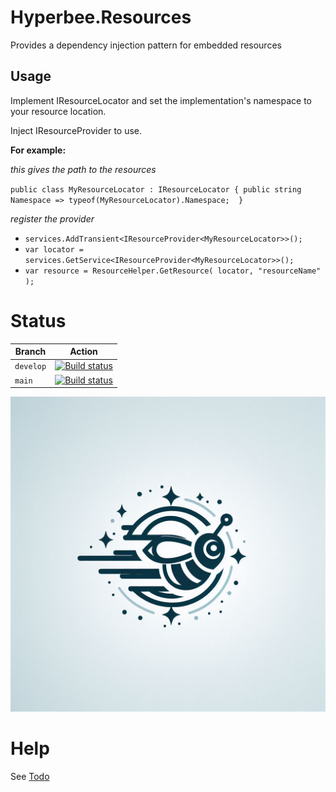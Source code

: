 # Hyperbee.Resources

Provides a dependency injection pattern for embedded resources

## Usage

Implement IResourceLocator and set the implementation's namespace to your resource location.

Inject IResourceProvider<Implementation> to use.



**For example:**


*this gives the path to the resources*

 `public class MyResourceLocator : IResourceLocator
 {
     public string Namespace => typeof(MyResourceLocator).Namespace; 
 }`

 *register the provider*

* `services.AddTransient<IResourceProvider<MyResourceLocator>>();`
* `var locator = services.GetService<IResourceProvider<MyResourceLocator>>();`
* `var resource = ResourceHelper.GetResource( locator, "resourceName" ); `

# Status

| Branch     | Action                                                                                                                                                                                                                      |
|------------|-----------------------------------------------------------------------------------------------------------------------------------------------------------------------------------------------------------------------------|
| `develop`  | [![Build status](https://github.com/Stillpoint-Software/Hyperbee.Resources/actions/workflows/publish.yml/badge.svg?branch=develop)](https://github.com/Stillpoint-Software/Hyperbee.Resources/actions/workflows/publish.yml)  |
| `main`     | [![Build status](https://github.com/Stillpoint-Software/Hyperbee.Resources/actions/workflows/publish.yml/badge.svg)](https://github.com/Stillpoint-Software/Hyperbee.Resources/actions/workflows/publish.yml)                 |


[![Hyperbee.Resource](https://github.com/Stillpoint-Software/Hyperbee.Resources/blob/main/assets/hyperbee.jpg?raw=true)](https://github.com/Stillpoint-Software/Hyperbee.Resources)

# Help

See [Todo](https://github.com/Stillpoint-Software/Hyperbee.Resources/blob/main/docs/todo.md)
